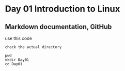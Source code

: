 # Day 01 Introduction to Linux

## Markdown documentation, GitHub

use this code 

`check the actual directory`

```
pwd
mkdir Day01
cd Day01


```
